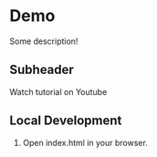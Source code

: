 # Demo 

Some description!

##  Subheader 

Watch tutorial on Youtube

## Local Development 

1. Open index.html in your browser.